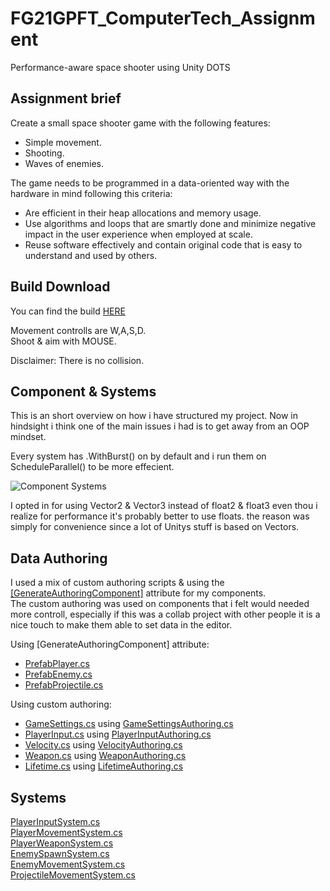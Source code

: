 # FG21GPFT_ComputerTech_Assignment
Performance-aware space shooter using Unity DOTS

## Assignment brief
Create a small space shooter game with the following features:
- Simple movement.
- Shooting.
- Waves of enemies.

The game needs to be programmed in a data-oriented way with the hardware in mind following this criteria:

- Are efficient in their heap allocations and memory usage.
- Use algorithms and loops that are smartly done and minimize negative impact in the user experience when employed at scale.
- Reuse software effectively and contain original code that is easy to understand and used by others.

## Build Download
You can find the build [HERE](https://github.com/VictorDoktare/FG21GPFT_ComputerTech_Assignment/blob/main/GameExec.rar)   

Movement controlls are W,A,S,D.   
Shoot & aim with MOUSE.

Disclaimer: There is no collision.

## Component & Systems
This is an short overview on how i have structured my project. Now in hindsight i think one of the main issues i had is to
get away from an OOP mindset.

Every system has .WithBurst() on by default and i run them on ScheduleParallel() to be more effecient.

![Component Systems](https://user-images.githubusercontent.com/85444462/208070702-b8b0d048-b12c-4fb8-968a-a2687a06b095.png)

I opted in for using Vector2 & Vector3 instead of float2 & float3 even thou i realize for performance it's probably better to use floats.
the reason was simply for convenience since a lot of Unitys stuff is based on Vectors.

## Data Authoring
I used a mix of custom authoring scripts & using the [[GenerateAuthoringComponent]](https://docs.unity3d.com/Packages/com.unity.entities@0.51/manual/gp_overview.html) attribute for my components.   
The custom authoring was used on components that i felt would needed more controll, especially if this was a collab project with other people it is a nice touch
to make them able to set data in the editor.

Using [GenerateAuthoringComponent] attribute:
- [PrefabPlayer.cs](https://github.com/VictorDoktare/FG21GPFT_ComputerTech_Assignment/blob/main/Assets/Scripts/Components/PrefabPlayer.cs)
- [PrefabEnemy.cs](https://github.com/VictorDoktare/FG21GPFT_ComputerTech_Assignment/blob/main/Assets/Scripts/Components/PrefabEnemy.cs)
- [PrefabProjectile.cs](https://github.com/VictorDoktare/FG21GPFT_ComputerTech_Assignment/blob/main/Assets/Scripts/Components/PrefabProjectile.cs)

Using custom authoring:
- [GameSettings.cs](https://github.com/VictorDoktare/FG21GPFT_ComputerTech_Assignment/blob/main/Assets/Scripts/Components/GameSettings.cs) using [GameSettingsAuthoring.cs](https://github.com/VictorDoktare/FG21GPFT_ComputerTech_Assignment/blob/main/Assets/Scripts/Components/Authoring/GameSettingsAuthoring.cs)
- [PlayerInput.cs](https://github.com/VictorDoktare/FG21GPFT_ComputerTech_Assignment/blob/main/Assets/Scripts/Components/PlayerInput.cs) using [PlayerInputAuthoring.cs](https://github.com/VictorDoktare/FG21GPFT_ComputerTech_Assignment/blob/main/Assets/Scripts/Components/Authoring/PlayerInputAuthoring.cs)
- [Velocity.cs](https://github.com/VictorDoktare/FG21GPFT_ComputerTech_Assignment/blob/main/Assets/Scripts/Components/Velocity.cs) using [VelocityAuthoring.cs](https://github.com/VictorDoktare/FG21GPFT_ComputerTech_Assignment/blob/main/Assets/Scripts/Components/Authoring/VelocityAuthoring.cs)
- [Weapon.cs](https://github.com/VictorDoktare/FG21GPFT_ComputerTech_Assignment/blob/main/Assets/Scripts/Components/Weapon.cs) using [WeaponAuthoring.cs](https://github.com/VictorDoktare/FG21GPFT_ComputerTech_Assignment/blob/main/Assets/Scripts/Components/Authoring/WeaponAuthoring.cs)
- [Lifetime.cs](https://github.com/VictorDoktare/FG21GPFT_ComputerTech_Assignment/blob/main/Assets/Scripts/Components/Lifetime.cs) using [LifetimeAuthoring.cs](https://github.com/VictorDoktare/FG21GPFT_ComputerTech_Assignment/blob/main/Assets/Scripts/Components/Authoring/LifetimeAuthoring.cs)

## Systems
[PlayerInputSystem.cs](https://github.com/VictorDoktare/FG21GPFT_ComputerTech_Assignment/blob/main/Assets/Scripts/Systems/PlayerInputSystem.cs)   
[PlayerMovementSystem.cs](https://github.com/VictorDoktare/FG21GPFT_ComputerTech_Assignment/blob/main/Assets/Scripts/Systems/PlayerMovementSystem.cs)   
[PlayerWeaponSystem.cs](https://github.com/VictorDoktare/FG21GPFT_ComputerTech_Assignment/blob/main/Assets/Scripts/Systems/PlayerWeaponSystem.cs)   
[EnemySpawnSystem.cs](https://github.com/VictorDoktare/FG21GPFT_ComputerTech_Assignment/blob/main/Assets/Scripts/Systems/EnemySpawnSystem.cs)   
[EnemyMovementSystem.cs](https://github.com/VictorDoktare/FG21GPFT_ComputerTech_Assignment/blob/main/Assets/Scripts/Systems/EnemyMovementSystem.cs)   
[ProjectileMovementSystem.cs](https://github.com/VictorDoktare/FG21GPFT_ComputerTech_Assignment/blob/main/Assets/Scripts/Systems/ProjectileMovementSystem.cs)

